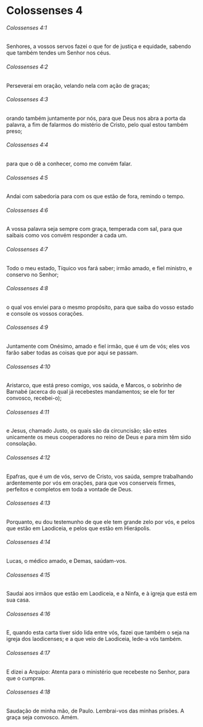 # Colossenses 4

###### Colossenses 4:1

Senhores, a vossos servos fazei o que for de justiça e equidade, sabendo que também tendes um Senhor nos céus.

###### Colossenses 4:2

Perseverai em oração, velando nela com ação de graças;

###### Colossenses 4:3

orando também juntamente por nós, para que Deus nos abra a porta da palavra, a fim de falarmos do mistério de Cristo, pelo qual estou também preso;

###### Colossenses 4:4

para que o dê a conhecer, como me convém falar.

###### Colossenses 4:5

Andai com sabedoria para com os que estão de fora, remindo o tempo.

###### Colossenses 4:6

A vossa palavra seja sempre com graça, temperada com sal, para que saibais como vos convém responder a cada um.

###### Colossenses 4:7

Todo o meu estado, Tíquico vos fará saber; irmão amado, e fiel ministro, e conservo no Senhor;

###### Colossenses 4:8

o qual vos enviei para o mesmo propósito, para que saiba do vosso estado e console os vossos corações.

###### Colossenses 4:9

Juntamente com Onésimo, amado e fiel irmão, que é um de vós; eles vos farão saber todas as coisas que por aqui se passam.

###### Colossenses 4:10

Aristarco, que está preso comigo, vos saúda, e Marcos, o sobrinho de Barnabé (acerca do qual já recebestes mandamentos; se ele for ter convosco, recebei-o);

###### Colossenses 4:11

e Jesus, chamado Justo, os quais são da circuncisão; são estes unicamente os meus cooperadores no reino de Deus e para mim têm sido consolação.

###### Colossenses 4:12

Epafras, que é um de vós, servo de Cristo, vos saúda, sempre trabalhando ardentemente por vós em orações, para que vos conserveis firmes, perfeitos e completos em toda a vontade de Deus.

###### Colossenses 4:13

Porquanto, eu dou testemunho de que ele tem grande zelo por vós, e pelos que estão em Laodiceia, e pelos que estão em Hierápolis.

###### Colossenses 4:14

Lucas, o médico amado, e Demas, saúdam-vos.

###### Colossenses 4:15

Saudai aos irmãos que estão em Laodiceia, e a Ninfa, e à igreja que está em sua casa.

###### Colossenses 4:16

E, quando esta carta tiver sido lida entre vós, fazei que também o seja na igreja dos laodicenses; e a que veio de Laodiceia, lede-a vós também.

###### Colossenses 4:17

E dizei a Arquipo: Atenta para o ministério que recebeste no Senhor, para que o cumpras.

###### Colossenses 4:18

Saudação de minha mão, de Paulo. Lembrai-vos das minhas prisões. A graça seja convosco. Amém.

